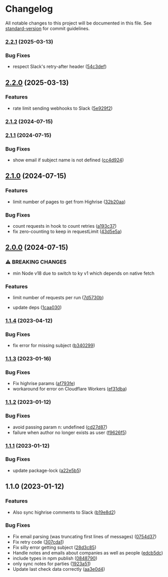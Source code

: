 # Changelog

All notable changes to this project will be documented in this file. See [standard-version](https://github.com/conventional-changelog/standard-version) for commit guidelines.

### [2.2.1](https://github.com/digidem/highrise-slack-sync/compare/v2.2.0...v2.2.1) (2025-03-13)


### Bug Fixes

* respect Slack's retry-after header ([54c3def](https://github.com/digidem/highrise-slack-sync/commit/54c3def3464326e0280245b5163cf1d167d6668c))

## [2.2.0](https://github.com/digidem/highrise-slack-sync/compare/v2.1.2...v2.2.0) (2025-03-13)


### Features

* rate limit sending webhooks to Slack ([5e929f2](https://github.com/digidem/highrise-slack-sync/commit/5e929f26b53aff04a3803bfc223c29512a9bdefe))

### [2.1.2](https://github.com/digidem/highrise-slack-sync/compare/v2.1.1...v2.1.2) (2024-07-15)

### [2.1.1](https://github.com/digidem/highrise-slack-sync/compare/v2.1.0...v2.1.1) (2024-07-15)


### Bug Fixes

* show email if subject name is not defined ([cc4d924](https://github.com/digidem/highrise-slack-sync/commit/cc4d9244e509a245d09dbfa04efb977d7c6bb851))

## [2.1.0](https://github.com/digidem/highrise-slack-sync/compare/v2.0.0...v2.1.0) (2024-07-15)


### Features

* limit number of pages to get from Highrise ([32b20aa](https://github.com/digidem/highrise-slack-sync/commit/32b20aafd8749b30692879cac897e90932c7245d))


### Bug Fixes

* count requests in hook to count retries ([a193c37](https://github.com/digidem/highrise-slack-sync/commit/a193c37eac752f12d0d5ed7d93a2786646dece6b))
* fix zero-counting to keep in requestLimit ([43d5e5a](https://github.com/digidem/highrise-slack-sync/commit/43d5e5a1814a5769a996b93a96ae536c17bfbd5c))

## [2.0.0](https://github.com/digidem/highrise-slack-sync/compare/v1.1.4...v2.0.0) (2024-07-15)


### ⚠ BREAKING CHANGES

* min Node v18 due to switch to ky
v1 which depends on native fetch

### Features

* limit number of requests per run ([7d5730b](https://github.com/digidem/highrise-slack-sync/commit/7d5730b87d307d1b503ff1ec00f30c2a2c6d66bf))


* update deps ([1caa030](https://github.com/digidem/highrise-slack-sync/commit/1caa030d495d8ecea092c8edb3688755d3588f34))

### [1.1.4](https://github.com/digidem/highrise-slack-webhook/compare/v1.1.3...v1.1.4) (2023-04-12)


### Bug Fixes

* fix error for missing subject ([b340299](https://github.com/digidem/highrise-slack-webhook/commit/b340299c4bb0c75202df725c492cd25a2e355816))

### [1.1.3](https://github.com/digidem/highrise-slack-webhook/compare/v1.1.2...v1.1.3) (2023-01-16)


### Bug Fixes

* Fix highrise params ([af793fe](https://github.com/digidem/highrise-slack-webhook/commit/af793fe13321fec41dc50841125fb46bce6297ba))
* workaround for error on Cloudflare Workers ([ef31dba](https://github.com/digidem/highrise-slack-webhook/commit/ef31dbabd0082f64a681071f707b9aafd801f5b5))

### [1.1.2](https://github.com/digidem/highrise-slack-webhook/compare/v1.1.1...v1.1.2) (2023-01-12)


### Bug Fixes

* avoid passing param n: undefined ([cd27d87](https://github.com/digidem/highrise-slack-webhook/commit/cd27d87c06d7d4246bd64ad2d6e8b431c566819c))
* failure when author no longer exists as user ([f9626f5](https://github.com/digidem/highrise-slack-webhook/commit/f9626f5fef1fda34dc8983d7172bcf484c97299e))

### [1.1.1](https://github.com/digidem/highrise-slack-webhook/compare/v1.1.0...v1.1.1) (2023-01-12)


### Bug Fixes

* update package-lock ([a22e5b5](https://github.com/digidem/highrise-slack-webhook/commit/a22e5b5f3fc2ef40ba7562852c4efba14f10471f))

## 1.1.0 (2023-01-12)


### Features

* Also sync highrise comments to Slack ([b19e8d2](https://github.com/digidem/highrise-slack-webhook/commit/b19e8d27e820ac1edde06d51228be946e1651629))


### Bug Fixes

* Fix email parsing (was truncating first lines of messages) ([0754d37](https://github.com/digidem/highrise-slack-webhook/commit/0754d37ed71252376cebdcea39a2cc05fe4063af))
* Fix retry code ([307cda1](https://github.com/digidem/highrise-slack-webhook/commit/307cda1a016d774e1b1c82d72772434c59226847))
* Fix silly error getting subject ([28d3c85](https://github.com/digidem/highrise-slack-webhook/commit/28d3c85982572c0948a1f42bef2ae630410d36c8))
* Handle notes and emails about companies as well as people ([edcb5dc](https://github.com/digidem/highrise-slack-webhook/commit/edcb5dc845e2f3c293c9a77bc6f07cca2b57160d))
* include types in npm publish ([0848790](https://github.com/digidem/highrise-slack-webhook/commit/084879023d9c11c451ade1e9e08d45ccc030e92c))
* only sync notes for parties ([1923a51](https://github.com/digidem/highrise-slack-webhook/commit/1923a51257465739a062c89fcd85bcea4bcc5f3e))
* Update last check data correctly ([aa3e0d4](https://github.com/digidem/highrise-slack-webhook/commit/aa3e0d42a764fa19a27d41568ba6f41199a3add0))
